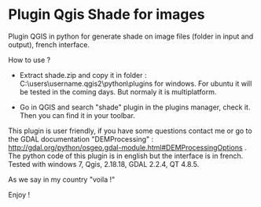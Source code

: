 # Plugin Qgis Shade for images
Plugin QGIS in python for generate shade on image files (folder in input and output), french interface.

How to use ?
- Extract shade.zip and copy it in folder : C:\\users\username\.qgis2\python\plugins for windows.
For ubuntu it will be tested in the coming days. But normaly it is multiplatform.

- Go in QGIS and search "shade" plugin in the plugins manager, check it. Then you can find it in your toolbar.

This plugin is user friendly, if you have some questions contact me or go to the GDAL documentation "DEMProcessing" : http://gdal.org/python/osgeo.gdal-module.html#DEMProcessingOptions .
The python code of this plugin is in english but the interface is in french.
Tested with windows 7, Qgis, 2.18.18, GDAL 2.2.4, QT 4.8.5.

As we say in my country "voila !"

Enjoy !
